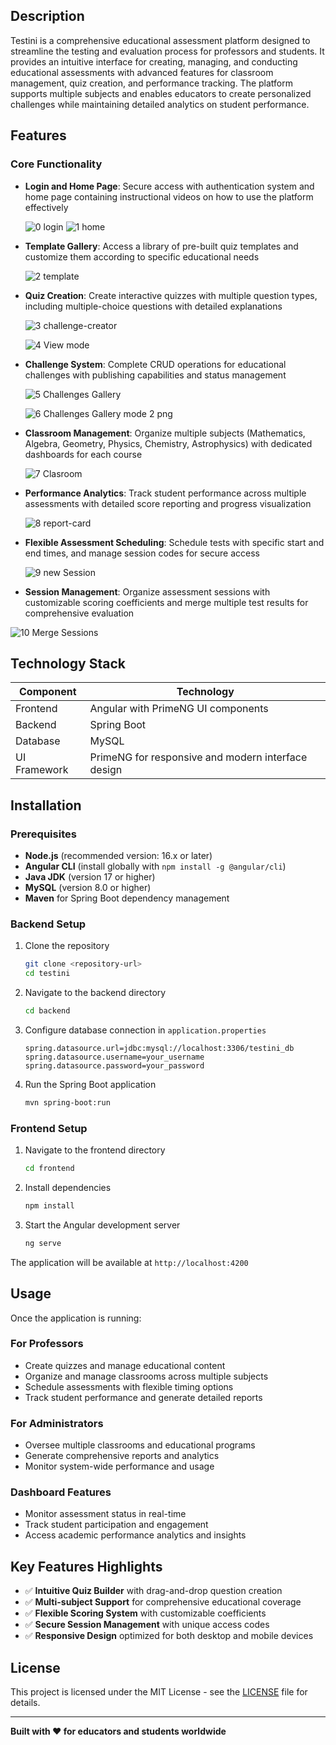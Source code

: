 
## Description

Testini is a comprehensive educational assessment platform designed to streamline the testing and evaluation process for professors and students. It provides an intuitive interface for creating, managing, and conducting educational assessments with advanced features for classroom management, quiz creation, and performance tracking. The platform supports multiple subjects and enables educators to create personalized challenges while maintaining detailed analytics on student performance.

## Features

### Core Functionality
- **Login and Home Page**: Secure access with authentication system and home page containing instructional videos on how to use the platform effectively


  ![0 login](https://github.com/user-attachments/assets/7a162d21-85fe-45dc-9c2f-6ba4c5c61ce7)
  ![1 home](https://github.com/user-attachments/assets/74f8c4a0-888f-4850-81b7-5004cc8039c4)

- **Template Gallery**: Access a library of pre-built quiz templates and customize them according to specific educational needs

  
  ![2 template](https://github.com/user-attachments/assets/e0ef8be7-0ed2-4180-80ed-3ff787e8966f)

- **Quiz Creation**: Create interactive quizzes with multiple question types, including multiple-choice questions with detailed explanations

  
  ![3 challenge-creator](https://github.com/user-attachments/assets/851b4602-0eab-43ec-9921-49cea5ca6c85)
  
  ![4 View mode](https://github.com/user-attachments/assets/cf8f4c73-02f3-4bbd-8cd7-a5b6fd7f643b)

- **Challenge System**: Complete CRUD operations for educational challenges with publishing capabilities and status management

  
   ![5 Challenges Gallery](https://github.com/user-attachments/assets/0cd590f3-1c34-4199-9d85-3ba54bcf5381)

   ![6 Challenges Gallery mode 2 png ](https://github.com/user-attachments/assets/67785d6c-d647-4cb3-ab99-2982b90be805)

- **Classroom Management**: Organize multiple subjects (Mathematics, Algebra, Geometry, Physics, Chemistry, Astrophysics) with dedicated dashboards for each course

  
  ![7 Clasroom](https://github.com/user-attachments/assets/2c995641-f464-46a5-b7e9-dfac82e79db1)

- **Performance Analytics**: Track student performance across multiple assessments with detailed score reporting and progress visualization

  
  ![8 report-card](https://github.com/user-attachments/assets/b255c0ce-ef8c-435a-90e2-da915e70a3fc)

- **Flexible Assessment Scheduling**: Schedule tests with specific start and end times, and manage session codes for secure access

  
  ![9 new Session](https://github.com/user-attachments/assets/9d17dbc5-f2b6-4b80-8438-95f2c2ea3575)

- **Session Management**: Organize assessment sessions with customizable scoring coefficients and merge multiple test results for comprehensive evaluation

  
 ![10 Merge Sessions](https://github.com/user-attachments/assets/ac2f910c-3b56-446a-95ff-dbb0e3f683e5)

## Technology Stack

| Component | Technology |
|-----------|------------|
| Frontend | Angular with PrimeNG UI components |
| Backend | Spring Boot |
| Database | MySQL |
| UI Framework | PrimeNG for responsive and modern interface design |

## Installation

### Prerequisites

- **Node.js** (recommended version: 16.x or later)
- **Angular CLI** (install globally with `npm install -g @angular/cli`)
- **Java JDK** (version 17 or higher)
- **MySQL** (version 8.0 or higher)
- **Maven** for Spring Boot dependency management

### Backend Setup

1. Clone the repository
   ```bash
   git clone <repository-url>
   cd testini
   ```

2. Navigate to the backend directory
   ```bash
   cd backend
   ```

3. Configure database connection in `application.properties`
   ```properties
   spring.datasource.url=jdbc:mysql://localhost:3306/testini_db
   spring.datasource.username=your_username
   spring.datasource.password=your_password
   ```

4. Run the Spring Boot application
   ```bash
   mvn spring-boot:run
   ```

### Frontend Setup

1. Navigate to the frontend directory
   ```bash
   cd frontend
   ```

2. Install dependencies
   ```bash
   npm install
   ```

3. Start the Angular development server
   ```bash
   ng serve
   ```

The application will be available at `http://localhost:4200`

## Usage

Once the application is running:

### For Professors
- Create quizzes and manage educational content
- Organize and manage classrooms across multiple subjects
- Schedule assessments with flexible timing options
- Track student performance and generate detailed reports

### For Administrators
- Oversee multiple classrooms and educational programs
- Generate comprehensive reports and analytics
- Monitor system-wide performance and usage

### Dashboard Features
- Monitor assessment status in real-time
- Track student participation and engagement
- Access academic performance analytics and insights

## Key Features Highlights

- ✅ **Intuitive Quiz Builder** with drag-and-drop question creation
- ✅ **Multi-subject Support** for comprehensive educational coverage
- ✅ **Flexible Scoring System** with customizable coefficients
- ✅ **Secure Session Management** with unique access codes
- ✅ **Responsive Design** optimized for both desktop and mobile devices


## License

This project is licensed under the MIT License - see the [LICENSE](LICENSE) file for details.



---

**Built with ❤️ for educators and students worldwide**
